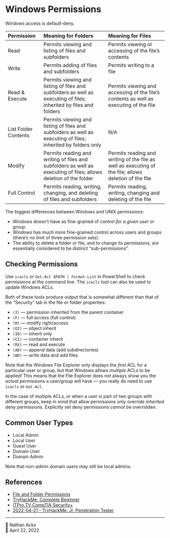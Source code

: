 # Windows Permissions

Windows access is default-deny.

| Permission           | Meaning for Folders                                                                                               | Meaning for Files                                                                                     |
|:-------------------- |:----------------------------------------------------------------------------------------------------------------- |:----------------------------------------------------------------------------------------------------- |
| Read                 | Permits viewing and listing of files and subfolders                                                               | Permits viewing or accessing of the file’s contents                                                   |
| Write                | Permits adding of files and subfolders                                                                            | Permits writing to a file                                                                             |
| Read & Execute       | Permits viewing and listing of files and subfolders as well as executing of files; inherited by files and folders | Permits viewing and accessing of the file’s contents as well as executing of the file                 |
| List Folder Contents | Permits viewing and listing of files and subfolders as well as executing of files; inherited by folders only      | N/A                                                                                                   |
| Modify               | Permits reading and writing of files and subfolders as well as executing of files; allows deletion of the folder  | Permits reading and writing of the file as well as executing of the file; allows deletion of the file |
| Full Control         | Permits reading, writing, changing, and deleting of files and subfolders                                          | Permits reading, writing, changing and deleting of the file                                           |

The biggest differences between Windows and UNIX permissions:

* Windows doesn’t have as fine-grained of control *for a given user or group*.
* Windows has *much more* fine-grained control across users and groups (there’s no limit of three permission sets).
* The ability to delete a folder or file, and to change its permissions, are essentially considered to be distinct “sub-permissions”.

## Checking Permissions

Use `icacls` or `Get-Acl $PATH | Format-List` in PowerShell to check permissions at the command line. The `icacls` tool can also be used to update Windows ACLs.

Both of these tools produce output that is somewhat different than that of the “Security” tab in the file or folder properties:

* `(I)` — permission inherited from the parent container
* `(F)` — full access (full control)
* `(M)` — modify right/access
* `(OI)` — object inherit
* `(IO)` — inherit only
* `(CI)` — container inherit
* `(RX)` — read and execute
* `(AD)` — append data (add subdirectories)
* `(WD)` — write data and add files

Note that the Windows File Explorer only displays the *first* ACL for a particular user or group, but that Windows allows *multiple* ACLs to be applied! This means that the File Explorer does not always show you the *actual* permissions a user/group will have — you really do need to use `icacls` or `Get-Acl`.

In the case of multiple ACLs, or when a user is part of two groups with different groups, keep in mind that allow permissions only override *inherited* deny permissions. Explicitly set deny permissions *cannot* be overridden.

## Common User Types

* Local Admin
* Local User
* Guest User
* Domain User
* Domain Admin

Note that non-admin domain users may still be local admins.

## References

* [File and Folder Permissions](https://docs.microsoft.com/en-us/previous-versions/windows/it-pro/windows-2000-server/bb727008)
* [TryHackMe: Complete Beginner](tryhackme-complete-beginner.md)
* [ITPro.TV CompTIA Security+](itprotv-comptia-security-plus.md)
* [2022-04-21 - TryHackMe: Jr. Penetration Tester](../log/2022-04-21-tryhackme-jr-penetration-tester.md)

- - - -

<span aria-hidden="true">👤</span> Nathan Acks  
<span aria-hidden="true">📅</span> April 22, 2022
